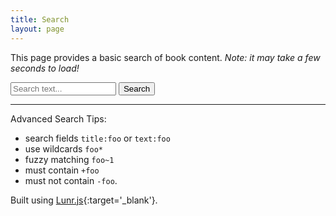 ```yaml
---
title: Search
layout: page
---
```


This page provides a basic search of book content.
*Note: it may take a few seconds to load!* 

<form id="searchform" onsubmit="lunr_search(); return false">
  <input type="text" size="18" id="lunr-search" class="form-all" placeholder="Search text..." aria-label="search">
  <input class="button-all" type="button" value="Search">
</form>

<p id="count"></p>
<ul id="search-results"></ul>

<hr>

Advanced Search Tips: 

- search fields `title:foo` or `text:foo`
- use wildcards `foo*`
- fuzzy matching `foo~1`
- must contain `+foo`
- must not contain `-foo`.

Built using [Lunr.js](https://lunrjs.com/){:target='_blank'}.

<script src="{{ '/assets/js/lunr.min.js' | absolute_url }}"></script>
<script src="{{ '/assets/js/lunr-store.js' | absolute_url }}"></script>
<script>
/* initialize lunr index */
var idx = lunr(function () {
  this.ref('id')
  this.field('title')
  this.field('text')
  for (var item in store) {
    this.add({
      title: store[item].title,
      text: store[item].text,
      id: item
    })
  }
});
/* search function */
function lunr_search () {
  var resultDiv = document.getElementById('search-results');
  var resultCount = document.getElementById('count');
  var query = document.getElementById('lunr-search').value;
  /* basic search that supports operators */
  var results = idx.search(query); 
  /* display results */
  resultDiv.innerHTML = '';
  resultCount.innerHTML = results.length + ' Result(s) found</p>';
  if (results.length) {
    var appendString = '';
    for (item in results) {
      var ref = results[item].ref;
      var searchItem = '<li><a href="' + store[ref].url + '">' + store[ref].title + '</a><br>' + store[ref].text.substring(0,150) + '... </li>';
      appendString += searchItem;
    }
    resultDiv.innerHTML = appendString;
  } else {
    resultDiv.innerHTML = '<li>No results found</li>';
  }
}
</script>
